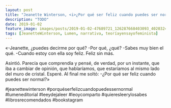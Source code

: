 ```yaml
---
layout: post
title: "Jeanette Winterson, <i>¿Por qué ser feliz cuando puedes ser normal? </i>"
description: "TODO"
date: 2019-01-02
feature_image: images/posts/2019-01-02-47689721_126287668403093_4020324502538355051_n_17953532251216018.jpg
tags: [JeanetteWinterson, Lumen, narrativa, teoríayensayofeminista]
---
```


«-Jeanette, ¿puedes decirme por qué?
-Por qué, ¿qué?
-Sabes muy bien el qué.
-Cuando estoy con ella soy feliz. Feliz sin más.

Asintió. Parecía que comprendía y pensé, de verdad, por un instante, que iba a cambiar de opinión, que hablaríamos, que estaríamos al mismo lado del muro de cristal. Esperé. Al final me soltó:
-¿Por qué ser feliz cuando puedes ser normal?»
<!--more-->

#jeanettewinterson #porquéserfelizcuandopuedessernormal #lumeneditorial #leeydejaleer #leoycomparto #quieresleerylosabes #librosrecomendados #bookstagram



